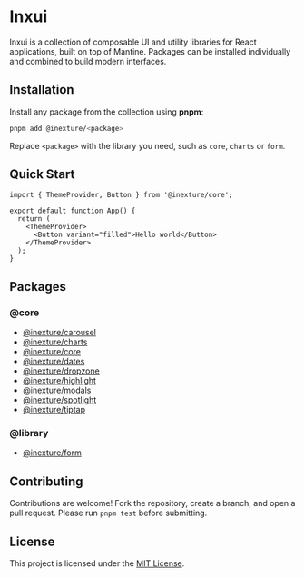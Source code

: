 # Inxui

Inxui is a collection of composable UI and utility libraries for React applications, built on top of Mantine. Packages can be installed individually and combined to build modern interfaces.

## Installation

Install any package from the collection using **pnpm**:

```bash
pnpm add @inexture/<package>
```

Replace `<package>` with the library you need, such as `core`, `charts` or `form`.

## Quick Start

```tsx
import { ThemeProvider, Button } from '@inexture/core';

export default function App() {
  return (
    <ThemeProvider>
      <Button variant="filled">Hello world</Button>
    </ThemeProvider>
  );
}
```

## Packages

### @core

- [@inexture/carousel](libs/@core/carousel)
- [@inexture/charts](libs/@core/charts)
- [@inexture/core](libs/@core/core)
- [@inexture/dates](libs/@core/dates)
- [@inexture/dropzone](libs/@core/dropzone)
- [@inexture/highlight](libs/@core/highlight)
- [@inexture/modals](libs/@core/modals)
- [@inexture/spotlight](libs/@core/spotlight)
- [@inexture/tiptap](libs/@core/tiptap)

### @library

- [@inexture/form](libs/@library/form)

## Contributing

Contributions are welcome! Fork the repository, create a branch, and open a pull request. Please run `pnpm test` before submitting.

## License

This project is licensed under the [MIT License](LICENSE).

